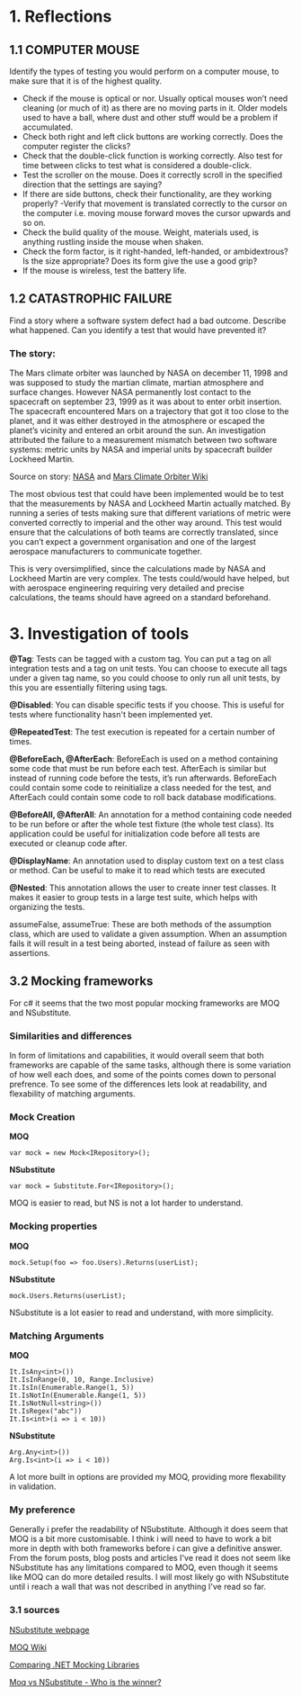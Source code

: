 # 1. Reflections

## 1.1 COMPUTER MOUSE 
Identify the types of testing you would perform on a computer mouse, to make sure that it is of the highest quality.
- Check if the mouse is optical or nor. Usually optical mouses won’t need cleaning (or much of it) as there are no moving parts in it. Older models used to have a ball, where dust and other stuff would be a problem if accumulated.
- Check both right and left click buttons are working correctly. Does the computer register the clicks?
- Check that the double-click function is working correctly. Also test for time between clicks to test what is considered a double-click.
- Test the scroller on the mouse. Does it correctly scroll in the specified direction that the settings are saying?
- If there are side buttons, check their functionality, are they working properly?
-Verify that movement is translated correctly to the cursor on the computer i.e. moving mouse forward moves the cursor upwards and so on.
- Check the build quality of the mouse. Weight, materials used, is anything rustling inside the mouse when shaken.
- Check the form factor, is it right-handed, left-handed, or ambidextrous? Is the size appropriate? Does its form give the use a good grip?
- If the mouse is wireless, test the battery life.


## 1.2 CATASTROPHIC FAILURE 
Find a story where a software system defect had a bad outcome. Describe what happened. Can you identify a test that would have prevented it?

### The story:
The Mars climate orbiter was launched by NASA on december 11, 1998 and was supposed to study the martian climate, martian atmosphere and surface changes. However NASA permanently lost contact to the spacecraft on september 23, 1999 as it was about to enter orbit insertion. The spacecraft encountered Mars on a trajectory that got it too close to the planet, and it was either destroyed in the atmosphere or escaped the planet’s vicinity and entered an orbit around the sun. An investigation attributed the failure to a measurement mismatch between two software systems: metric units by NASA and imperial units by spacecraft builder Lockheed Martin. 

Source on story: [NASA](https://solarsystem.nasa.gov/missions/mars-climate-orbiter/in-depth/) and [Mars Climate Orbiter Wiki](https://en.wikipedia.org/wiki/Mars_Climate_Orbiter) 

The most obvious test that could have been implemented would be to test that the measurements by NASA and Lockheed Martin actually matched. By running a series of tests making sure that different variations of metric were converted correctly to imperial and the other way around. This test would ensure that the calculations of both teams are correctly translated, since you can’t expect a government organisation and one of the largest aerospace manufacturers to communicate together.  

This is very oversimplified, since the calculations made by NASA and Lockheed Martin are very complex. The tests could/would have helped, but with aerospace engineering requiring very detailed and precise calculations, the teams should have agreed on a standard beforehand. 


# 3. Investigation of tools
**@Tag**: Tests can be tagged with a custom tag. You can put a tag on all integration tests and a tag on unit tests. You can choose to execute all tags under a given tag name, so you could choose to only run all unit tests, by this you are essentially filtering using tags.

**@Disabled**: You can disable specific tests if you choose. This is useful for tests where functionality hasn't been implemented yet.

**@RepeatedTest**: The test execution is repeated for a certain number of times.

**@BeforeEach, @AfterEach**: BeforeEach is used on a method containing some code that must be run before each test. AfterEach is similar but instead of running code before the tests, it’s run afterwards. BeforeEach could contain some code to reinitialize a class needed for the test, and AfterEach could contain some code to roll back database modifications.

**@BeforeAll, @AfterAll**: An annotation for a method containing code needed to be run before or after the whole test fixture (the whole test class). Its application could be useful for initialization code before all tests are executed or cleanup code after.

**@DisplayName**: An annotation used to display custom text on a test class or method. Can be useful to make it to read which tests are executed

**@Nested**: This annotation allows the user to create inner test classes. It makes it easier to group tests in a large test suite, which helps with organizing the tests.

assumeFalse, assumeTrue: These are both methods of the assumption class, which are used to validate a given assumption. When an assumption fails it will result in a test being aborted, instead of failure as seen with assertions.

## 3.2 Mocking frameworks

For c# it seems that the two most popular mocking frameworks are MOQ and NSubstitute. 

### Similarities and differences

In form of limitations and capabilities, it would overall seem that both frameworks are capable of the same tasks, although there is some variation of how well each does, and some of the points comes down to personal prefrence. To see some of the differences lets look at readability, and flexability of matching arguments. 

### **Mock Creation**

**MOQ**

```
var mock = new Mock<IRepository>();
``` 

**NSubstitute**

````
var mock = Substitute.For<IRepository>(); 
````

MOQ is easier to read, but NS is not a lot harder to understand.

### **Mocking properties** 

**MOQ**
````
mock.Setup(foo => foo.Users).Returns(userList);
````
**NSubstitute**
````
mock.Users.Returns(userList);
````

NSubstitute is a lot easier to read and understand, with more simplicity. 


### **Matching Arguments**

**MOQ**
````
It.IsAny<int>())
It.IsInRange(0, 10, Range.Inclusive) 
It.IsIn(Enumerable.Range(1, 5))
It.IsNotIn(Enumerable.Range(1, 5))
It.IsNotNull<string>())
It.IsRegex("abc"))
It.Is<int>(i => i < 10))
````
**NSubstitute**
````
Arg.Any<int>())
Arg.Is<int>(i => i < 10))
````

A lot more built in options are provided my MOQ, providing more flexability in validation.

### **My preference**

Generally i prefer the readability of NSubstitute. Although it does seem that MOQ is a bit more customisable. I think i will need to have to work a bit more in depth with both frameworks before i can give a definitive answer. From the forum posts, blog posts and articles I've read it does not seem like NSubstitute has any limitations compared to MOQ, even though it seems like MOQ can do more detailed results. I will most likely go with NSubstitute until i reach a wall that was not described in anything I've read so far. 

### 3.1 sources
[NSubstitute webpage](https://nsubstitute.github.io/)

[MOQ Wiki](https://github.com/Moq/moq4/wiki/Quickstart)

[Comparing .NET Mocking Libraries](https://www.danclarke.com/comparing-dotnet-mocking-libraries)

[Moq vs NSubstitute - Who is the winner?](https://dev.to/cloudx/moq-vs-nsubstitute-who-is-the-winner-40gi)